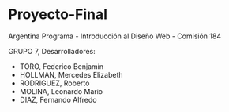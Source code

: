 # Proyecto-Final
Argentina Programa - Introducción al Diseño Web - Comisión 184

GRUPO 7, Desarrolladores:

  * TORO, Federico Benjamín
  * HOLLMAN, Mercedes Elizabeth
  * RODRIGUEZ, Roberto
  * MOLINA, Leonardo Mario
  * DIAZ, Fernando Alfredo
